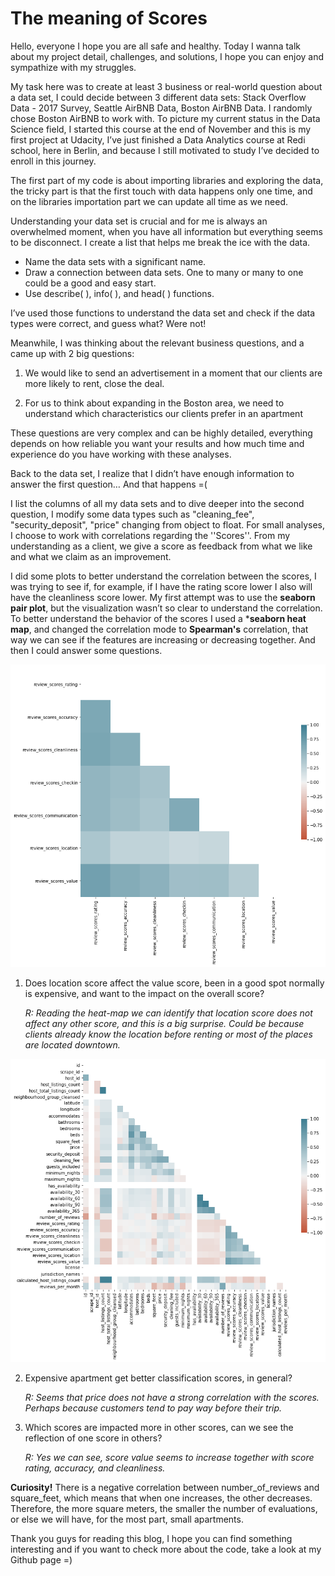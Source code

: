 # The meaning of Scores

Hello, everyone I hope you are all safe and healthy. Today I wanna talk about my project detail, challenges, and solutions, I hope you can enjoy and sympathize with my struggles.

 My task here was to create at least 3 business or real-world question about a data set, I could decide between 3 different data sets: Stack Overflow Data - 2017 Survey, Seattle AirBNB Data, Boston AirBNB Data. I randomly chose Boston AirBNB to work with.
To picture my current status in the Data Science field, I started this course at the end of November and this is my first project at Udacity, I’ve just finished a Data Analytics course
at Redi school, here in Berlin, and because I still motivated to study I’ve decided to enroll in this journey. 

The first part of my code is about importing libraries and exploring the data, the tricky part is that the first touch with data happens only one time, and on the libraries importation part we can update all time as we need.

Understanding your data set is crucial and for me is always an overwhelmed moment, when you have all information but everything seems to be disconnect. I create a list that helps me break the ice with the data.



- Name the data sets with a significant name. 
- Draw a connection between data sets. One to many or many to one could be a good and easy start.
- Use describe( ), info( ), and head( ) functions.

I’ve used those functions to understand the data set and check if the data types were correct, and guess what? Were not! 

Meanwhile, I was thinking about the relevant business questions, and a came up with 2 big questions:

1. We would like to send an advertisement in a moment that our clients are more likely to rent, close the deal. 

2. For us to think about expanding in the Boston area, we need to understand which characteristics our clients prefer in an apartment 

These questions are very complex and can be highly detailed, everything depends on how reliable you want your results and how much time and experience do you have working with these analyses. 

Back to the data set, I realize that I didn’t have enough information to answer the first question… And that happens =(

I list the columns of all my data sets and to dive deeper into the second question, I modify some data types such as "cleaning_fee", "security_deposit", "price" changing from object to float. 
For small analyses, I choose to work with correlations regarding the ''Scores''.
From my understanding as a client, we give a score as feedback from what we like and what we claim as an improvement. 


I did some plots to better understand the correlation between the scores, I was trying to see if, for example, if I have the rating score lower I also will have the cleanliness score lower. My first attempt was to use the **seaborn pair plot**, but the visualization wasn’t so clear to understand the correlation. To better understand the behavior of the scores I used a ***seaborn heat map**, and changed the correlation mode to **Spearman's** correlation, that way we can see if the features are increasing or decreasing together. And then I could answer some questions. 

![Scores Correlation](images/corr_scores.png)

1. Does location score affect the value score, been in a good spot normally is expensive, and want to the impact on the overall score?

    _R: Reading the heat-map we can identify that location score does not affect any other score, and this is a big surprise. Could be because clients already know the location before renting or most of the places are located downtown._

![General Correlation](images/corr_general.png)

2. Expensive apartment get better classification scores, in general?
    
    _R: Seems that price does not have a strong correlation with the scores. Perhaps because customers tend to pay way before their trip._

3. Which scores are impacted more in other scores, can we see the reflection of one score in others?

    _R: Yes we can see, score value seems to increase together with score rating, accuracy, and cleanliness._

**Curiosity!**
There is a negative correlation between number_of_reviews and square_feet, which means that when one increases, the other decreases. Therefore, the more square meters, the smaller the number of evaluations, or else we will have, for the most part, small apartments.


Thank you guys for reading this blog, I hope you can find something interesting and if you want to check more about the code, take a look at my Github page =)
